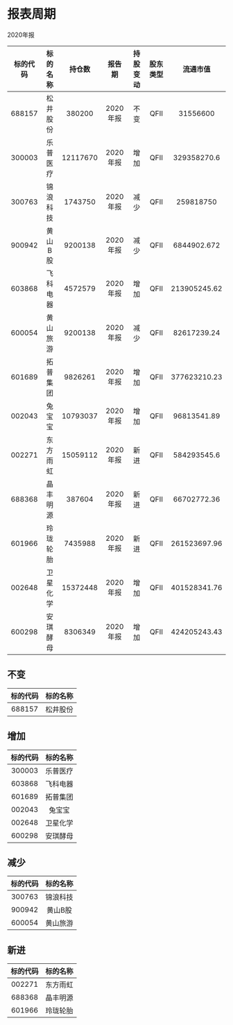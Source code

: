 # 报表周期 

2020年报

| 标的代码 | 标的名称 | 持仓数 | 报告期 | 持股变动 | 股东类型 | 流通市值 |
|:--:|:--:|:--:|:--:|:--:|:--:|:--:|
|688157|松井股份|380200|2020年报|不变|QFII|31556600|
|300003|乐普医疗|12117670|2020年报|增加|QFII|329358270.6|
|300763|锦浪科技|1743750|2020年报|减少|QFII|259818750|
|900942|黄山B股|9200138|2020年报|减少|QFII|6844902.672|
|603868|飞科电器|4572579|2020年报|增加|QFII|213905245.62|
|600054|黄山旅游|9200138|2020年报|减少|QFII|82617239.24|
|601689|拓普集团|9826261|2020年报|增加|QFII|377623210.23|
|002043|兔宝宝|10793037|2020年报|增加|QFII|96813541.89|
|002271|东方雨虹|15059112|2020年报|新进|QFII|584293545.6|
|688368|晶丰明源|387604|2020年报|新进|QFII|66702772.36|
|601966|玲珑轮胎|7435988|2020年报|新进|QFII|261523697.96|
|002648|卫星化学|15372448|2020年报|增加|QFII|401528341.76|
|600298|安琪酵母|8306349|2020年报|增加|QFII|424205243.43|


## 不变 

| 标的代码 | 标的名称 |
|:--:|:--:|
|688157|松井股份|


## 增加 

| 标的代码 | 标的名称 |
|:--:|:--:|
|300003|乐普医疗|
|603868|飞科电器|
|601689|拓普集团|
|002043|兔宝宝|
|002648|卫星化学|
|600298|安琪酵母|


## 减少 

| 标的代码 | 标的名称 |
|:--:|:--:|
|300763|锦浪科技|
|900942|黄山B股|
|600054|黄山旅游|


## 新进 

| 标的代码 | 标的名称 |
|:--:|:--:|
|002271|东方雨虹|
|688368|晶丰明源|
|601966|玲珑轮胎|

